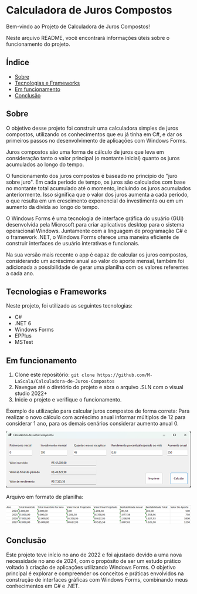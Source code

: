 # Calculadora de Juros Compostos

Bem-vindo ao Projeto de Calculadora de Juros Compostos! 

Neste arquivo README, você encontrará informações úteis sobre o funcionamento do projeto.

## Índice

- [Sobre](#sobre)
- [Tecnologias e Frameworks](#tecnologias-e-frameworks)
- [Em funcionamento](#em-funcionamento)
- [Conclusão](#conclusão)

## Sobre

O objetivo desse projeto foi construir uma calculadora simples de juros compostos, utilizando os conhecimentos que eu já tinha em C#, e dar os primeiros passos no desenvolvimento de aplicações com Windows Forms.

Juros compostos são uma forma de cálculo de juros que leva em consideração tanto o valor principal (o montante inicial) quanto os juros acumulados ao longo do tempo.

O funcionamento dos juros compostos é baseado no princípio do "juro sobre juro". Em cada período de tempo, os juros são calculados com base no montante total acumulado até o momento, incluindo os juros acumulados anteriormente. Isso significa que o valor dos juros aumenta a cada período, o que resulta em um crescimento exponencial do investimento ou em um aumento da dívida ao longo do tempo.

O Windows Forms é uma tecnologia de interface gráfica do usuário (GUI) desenvolvida pela Microsoft para criar aplicativos desktop para o sistema operacional Windows. Juntamente com a linguagem de programação C# e o framework .NET, o Windows Forms oferece uma maneira eficiente de construir interfaces de usuário interativas e funcionais.

Na sua versão mais recente o app é capaz de calcular os juros compostos, considerando um acréscimo anual ao valor do aporte mensal, também foi adicionada a possibilidade de gerar uma planilha com os valores referentes a cada ano.

## Tecnologias e Frameworks 

Neste projeto, foi utilizado as seguintes tecnologias:

- C# 
- .NET 6
- Windows Forms
- EPPlus
- MSTest

## Em funcionamento

1. Clone este repositório: `git clone https://github.com/M-LaScala/Calculadora-de-Juros-Compostos`
2. Navegue até o diretório do projeto e abra o arquivo .SLN com o visual studio 2022+
3. Inicie o projeto e verifique o funcionamento.

Exemplo de utilização para calcular juros compostos de forma correta:
Para realizar o novo cálculo com acréscimo anual informar múltiplos de 12 para considerar 1 ano, para os demais cenários considerar aumento anual 0.

![](./Assets/Exemplo.png)

Arquivo em formato de planilha:

![](./Assets/PlanilhaGerada.png)

## Conclusão

Este projeto teve início no ano de 2022 e foi ajustado devido a uma nova necessidade no ano de 2024, com o propósito de ser um estudo prático voltado à criação de aplicações utilizando Windows Forms. O objetivo principal é explorar e compreender os conceitos e práticas envolvidos na construção de interfaces gráficas com Windows Forms, combinando meus conhecimentos em C# e .NET.
